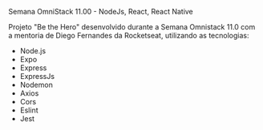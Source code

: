 Semana OmniStack 11.00 - NodeJs, React, React Native

Projeto "Be the Hero" desenvolvido durante a Semana Omnistack 11.0 com a mentoria de Diego Fernandes da Rocketseat, utilizando as tecnologias:

   - Node.js
   - Expo
   - Express
   - ExpressJs
   - Nodemon
   - Axios
   - Cors
   - Eslint
   - Jest

